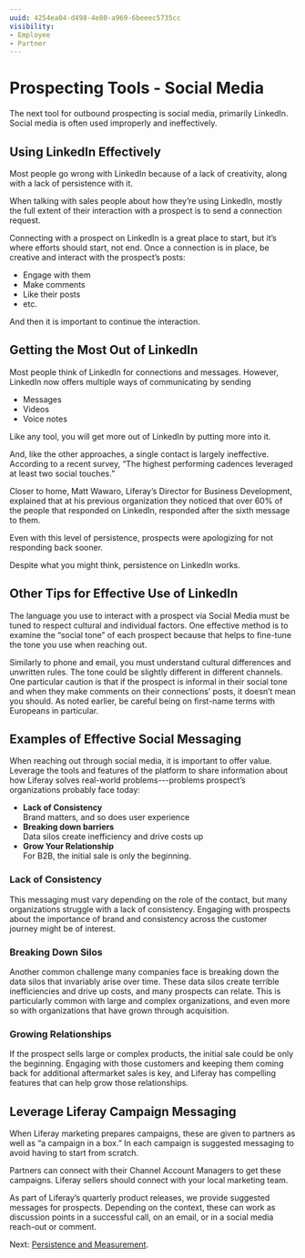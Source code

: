 ```yaml
---
uuid: 4254ea04-d498-4e80-a969-6beeec5735cc
visibility: 
- Employee
- Partner
---
```


# Prospecting Tools - Social Media

The next tool for outbound prospecting is social media, primarily LinkedIn.  Social media is often used improperly and ineffectively.

## Using LinkedIn Effectively

Most people go wrong with LinkedIn because of a lack of creativity, along with a lack of persistence with it.

When talking with sales people about how they’re using LinkedIn, mostly the full extent of their interaction with a prospect is to send a connection request.

Connecting with a prospect on LinkedIn is a great place to start, but it’s where efforts should start, not end. Once a connection is in place, be creative and interact with the prospect’s posts:

* Engage with them
* Make comments
* Like their posts
* etc.

And then it is important to continue the interaction.

## Getting the Most Out of LinkedIn

Most people think of LinkedIn for connections and messages. However, LinkedIn now offers multiple ways of communicating by sending

* Messages
* Videos
* Voice notes

Like any tool, you will get more out of LinkedIn by putting more into it.

And, like the other approaches, a single contact is largely ineffective. According to a recent survey, “The highest performing cadences leveraged at least two social touches.”

Closer to home, Matt Wawaro, Liferay’s Director for Business Development, explained that at his previous organization they noticed that over 60% of the people that responded on LinkedIn, responded after the sixth message to them.

Even with this level of persistence, prospects were apologizing for not responding back sooner. 

Despite what you might think, persistence on LinkedIn works.

## Other Tips for Effective Use of LinkedIn

The language you use to interact with a prospect via Social Media must be tuned to respect cultural and individual factors. One effective method is to examine the “social tone” of each prospect because that helps to fine-tune the tone you use when reaching out. 

Similarly to phone and email, you must understand cultural differences and unwritten rules. The tone could be slightly different in different channels. One particular caution is that if the prospect is informal in their social tone and when they make comments on their connections’ posts, it doesn’t mean you should. As noted earlier, be careful being on first-name terms with Europeans in particular. 

## Examples of Effective Social Messaging 

When reaching out through social media, it is important to offer value. Leverage the tools and features of the platform to share information about how Liferay solves real-world problems---problems prospect’s organizations probably face today:

* **Lack of Consistency** \
Brand matters, and so does user experience
* **Breaking down barriers** \
Data silos create inefficiency and drive costs up
* **Grow Your Relationship** \
For B2B, the initial sale is only the beginning. 

### Lack of Consistency

This messaging must vary depending on the role of the contact, but many organizations struggle with a lack of consistency. Engaging with prospects about the importance of brand and consistency across the customer journey might be of interest. 

### Breaking Down Silos

Another common challenge many companies face is breaking down the data silos that invariably arise over time. These data silos create terrible inefficiencies and drive up costs, and many prospects can relate. This is particularly common with large and complex organizations, and even more so with organizations that have grown through acquisition.

### Growing Relationships

If the prospect sells large or complex products, the initial sale could be only the beginning. Engaging with those customers and keeping them coming back for additional aftermarket sales is key, and Liferay has compelling features that can help grow those relationships.

## Leverage Liferay Campaign Messaging

When Liferay marketing prepares campaigns, these are given to partners as well as “a campaign in a box.” In each campaign is suggested messaging to avoid having to start from scratch. 

Partners can connect with their Channel Account Managers to get these campaigns. Liferay sellers should connect with your local marketing team. 

As part of Liferay’s quarterly product releases, we provide suggested messages for prospects. Depending on the context, these can work as discussion points in a successful call, on an email, or in a social media reach-out or comment.

Next: [Persistence and Measurement](./persistence-measurement.md).
